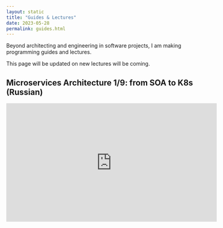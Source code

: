 ```yaml
---
layout: static
title: "Guides & Lectures"
date: 2023-05-28
permalink: guides.html
---
```

Beyond architecting and engineering in software projects, I am making programming guides and lectures.

This page will be updated on new lectures will be coming.

## Microservices Architecture 1/9: from SOA to K8s (Russian)
<iframe width="560" height="315" src="https://www.youtube.com/watch?v=0jzxn8qfEAw" title="YouTube video player" frameborder="0" allow="accelerometer; autoplay; clipboard-write; encrypted-media; gyroscope; picture-in-picture; web-share" allowfullscreen></iframe>